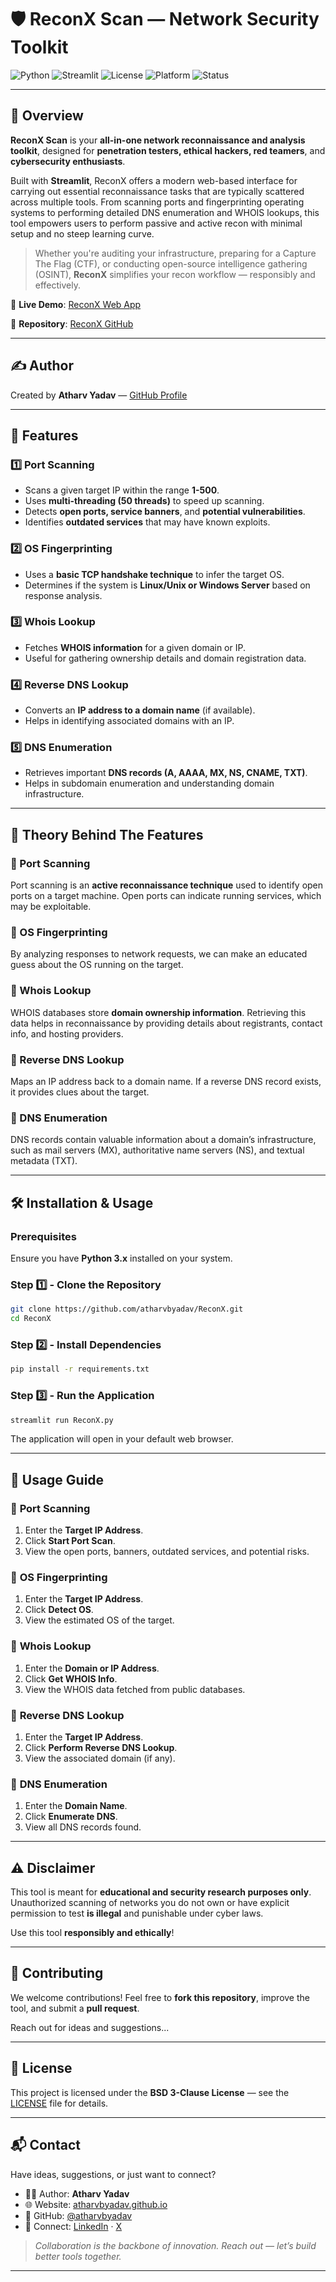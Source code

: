 
# 🛡️ ReconX Scan — Network Security Toolkit

![Python](https://img.shields.io/badge/Python-3.x-blue.svg)
![Streamlit](https://img.shields.io/badge/Built%20With-Streamlit-orange.svg)
![License](https://img.shields.io/badge/License-BSD%203--Clause-green.svg)
![Platform](https://img.shields.io/badge/Platform-Cross--Platform-lightgrey.svg)
![Status](https://img.shields.io/badge/Status-Active-success.svg)

---

## 📌 Overview

**ReconX Scan** is your **all-in-one network reconnaissance and analysis toolkit**, designed for **penetration testers, ethical hackers, red teamers**, and **cybersecurity enthusiasts**.

Built with **Streamlit**, ReconX offers a modern web-based interface for carrying out essential reconnaissance tasks that are typically scattered across multiple tools. From scanning ports and fingerprinting operating systems to performing detailed DNS enumeration and WHOIS lookups, this tool empowers users to perform passive and active recon with minimal setup and no steep learning curve.

> Whether you're auditing your infrastructure, preparing for a Capture The Flag (CTF), or conducting open-source intelligence gathering (OSINT), **ReconX** simplifies your recon workflow — responsibly and effectively.

🔗 **Live Demo**: [ReconX Web App](https://reconx.streamlit.app/)

📂 **Repository**: [ReconX GitHub](https://github.com/atharvbyadav/ReconX)

---

## ✍️ Author

Created by **Atharv Yadav** — [GitHub Profile](https://github.com/atharvbyadav)

---

## 🚀 Features

### 1️⃣ **Port Scanning**
- Scans a given target IP within the range **1-500**.
- Uses **multi-threading (50 threads)** to speed up scanning.
- Detects **open ports, service banners**, and **potential vulnerabilities**.
- Identifies **outdated services** that may have known exploits.

### 2️⃣ **OS Fingerprinting**
- Uses a **basic TCP handshake technique** to infer the target OS.
- Determines if the system is **Linux/Unix or Windows Server** based on response analysis.

### 3️⃣ **Whois Lookup**
- Fetches **WHOIS information** for a given domain or IP.
- Useful for gathering ownership details and domain registration data.

### 4️⃣ **Reverse DNS Lookup**
- Converts an **IP address to a domain name** (if available).
- Helps in identifying associated domains with an IP.

### 5️⃣ **DNS Enumeration**
- Retrieves important **DNS records (A, AAAA, MX, NS, CNAME, TXT)**.
- Helps in subdomain enumeration and understanding domain infrastructure.

---

## 🧠 Theory Behind The Features

### 🔹 Port Scanning
Port scanning is an **active reconnaissance technique** used to identify open ports on a target machine. Open ports can indicate running services, which may be exploitable.

### 🔹 OS Fingerprinting
By analyzing responses to network requests, we can make an educated guess about the OS running on the target.

### 🔹 Whois Lookup
WHOIS databases store **domain ownership information**. Retrieving this data helps in reconnaissance by providing details about registrants, contact info, and hosting providers.

### 🔹 Reverse DNS Lookup
Maps an IP address back to a domain name. If a reverse DNS record exists, it provides clues about the target.

### 🔹 DNS Enumeration
DNS records contain valuable information about a domain’s infrastructure, such as mail servers (MX), authoritative name servers (NS), and textual metadata (TXT).

---

## 🛠️ Installation & Usage

### Prerequisites
Ensure you have **Python 3.x** installed on your system.

### Step 1️⃣ - Clone the Repository
```sh
git clone https://github.com/atharvbyadav/ReconX.git
cd ReconX
```

### Step 2️⃣ - Install Dependencies
```sh
pip install -r requirements.txt
```

### Step 3️⃣ - Run the Application
```sh
streamlit run ReconX.py
```

The application will open in your default web browser.

---

## 📖 Usage Guide

### 🔸 **Port Scanning**
1. Enter the **Target IP Address**.
2. Click **Start Port Scan**.
3. View the open ports, banners, outdated services, and potential risks.

### 🔸 **OS Fingerprinting**
1. Enter the **Target IP Address**.
2. Click **Detect OS**.
3. View the estimated OS of the target.

### 🔸 **Whois Lookup**
1. Enter the **Domain or IP Address**.
2. Click **Get WHOIS Info**.
3. View the WHOIS data fetched from public databases.

### 🔸 **Reverse DNS Lookup**
1. Enter the **Target IP Address**.
2. Click **Perform Reverse DNS Lookup**.
3. View the associated domain (if any).

### 🔸 **DNS Enumeration**
1. Enter the **Domain Name**.
2. Click **Enumerate DNS**.
3. View all DNS records found.

---

## ⚠️ Disclaimer

This tool is meant for **educational and security research purposes only**. Unauthorized scanning of networks you do not own or have explicit permission to test **is illegal** and punishable under cyber laws.

Use this tool **responsibly and ethically**!

---

## 🤝 Contributing

We welcome contributions! Feel free to **fork this repository**, improve the tool, and submit a **pull request**.

Reach out for ideas and suggestions...

---

## 📜 License

This project is licensed under the **BSD 3-Clause License** — see the [LICENSE](LICENSE) file for details.

---

## 📬 Contact

Have ideas, suggestions, or just want to connect?

* 👨‍💻 Author: **Atharv Yadav**
* 🌐 Website: [atharvbyadav.github.io](https://atharvbyadav.github.io)
* 🐙 GitHub: [@atharvbyadav](https://github.com/atharvbyadav)
* 🧠 Connect: [LinkedIn](https://www.linkedin.com/in/atharvbyadav/) · [X](https://x.com/AtharvYadavB)

> *Collaboration is the backbone of innovation. Reach out — let’s build better tools together.*

---